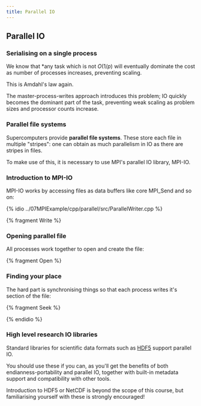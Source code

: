 ```yaml
---
title: Parallel IO
---
```


## Parallel IO

### Serialising on a single process

We know that *any task which is not $O(1/p)$ will eventually dominate the cost as number of processes
increases, preventing scaling.

This is Amdahl's law again.

The master-process-writes approach introduces this problem; IO quickly becomes the dominant part of the
task, preventing weak scaling as problem sizes and processor counts increase.

### Parallel file systems

Supercomputers provide **parallel file systems**. These store each file in multiple "stripes":
one can obtain as much parallelism in IO as there are stripes in files.

To make use of this, it is necessary to use MPI's parallel IO library, MPI-IO.

### Introduction to MPI-IO

MPI-IO works by accessing files as data buffers like core MPI_Send and so on:

{% idio ../07MPIExample/cpp/parallel/src/ParallelWriter.cpp %}

{% fragment Write %}

### Opening parallel file

All processes work together to open and create the file:

{% fragment Open %}

### Finding your place

The hard part is synchronising things so that each process writes it's section of the file:

{% fragment Seek %}

{% endidio %}

### High level research IO libraries

Standard libraries for scientific data formats
such as [HDF5](http://www.hdfgroup.org/HDF5/) support parallel IO.

You should use these
if you can, as you'll get the benefits of both endianness-portability and parallel IO,
together with built-in metadata support and compatibility with other tools.

Introduction to
HDF5 or NetCDF is beyond the scope of this course, but familiarising yourself with these
is strongly encouraged!
